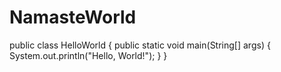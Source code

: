 # NamasteWorld
public class HelloWorld {     public static void main(String[] args) {         System.out.println("Hello, World!");     } }

